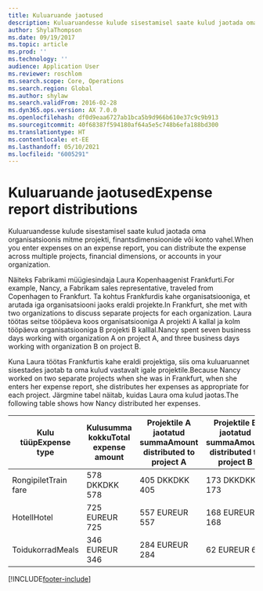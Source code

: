 ```yaml
---
title: Kuluaruande jaotused
description: Kuluaruandesse kulude sisestamisel saate kulud jaotada oma organisatsioonis mitme projekti, juriidilise olemi või konto vahel.
author: ShylaThompson
ms.date: 09/19/2017
ms.topic: article
ms.prod: ''
ms.technology: ''
audience: Application User
ms.reviewer: roschlom
ms.search.scope: Core, Operations
ms.search.region: Global
ms.author: shylaw
ms.search.validFrom: 2016-02-28
ms.dyn365.ops.version: AX 7.0.0
ms.openlocfilehash: df0d9eaa6727ab1bca5b9d966b610e37c9c9b913
ms.sourcegitcommit: 40f68387f594180af64a5e5c748b6efa188bd300
ms.translationtype: HT
ms.contentlocale: et-EE
ms.lasthandoff: 05/10/2021
ms.locfileid: "6005291"
---
```

# <a name="expense-report-distributions"></a><span data-ttu-id="c918b-103">Kuluaruande jaotused</span><span class="sxs-lookup"><span data-stu-id="c918b-103">Expense report distributions</span></span>

<span data-ttu-id="c918b-104">Kuluaruandesse kulude sisestamisel saate kulud jaotada oma organisatsioonis mitme projekti, finantsdimensioonide või konto vahel.</span><span class="sxs-lookup"><span data-stu-id="c918b-104">When you enter expenses on an expense report, you can distribute the expense across multiple projects, financial dimensions, or accounts in your organization.</span></span>

<span data-ttu-id="c918b-105">Näiteks Fabrikami müügiesindaja Laura Kopenhaagenist Frankfurti.</span><span class="sxs-lookup"><span data-stu-id="c918b-105">For example, Nancy, a Fabrikam sales representative, traveled from Copenhagen to Frankfurt.</span></span> <span data-ttu-id="c918b-106">Ta kohtus Frankfurdis kahe organisatsiooniga, et arutada iga organisatsiooni jaoks eraldi projekte.</span><span class="sxs-lookup"><span data-stu-id="c918b-106">In Frankfurt, she met with two organizations to discuss separate projects for each organization.</span></span> <span data-ttu-id="c918b-107">Laura töötas seitse tööpäeva koos organisatsiooniga A projekti A kallal ja kolm tööpäeva organisatsiooniga B projekti B kalllal.</span><span class="sxs-lookup"><span data-stu-id="c918b-107">Nancy spent seven business days working with organization A on project A, and three business days working with organization B on project B.</span></span>

<span data-ttu-id="c918b-108">Kuna Laura töötas Frankfurtis kahe eraldi projektiga, siis oma kuluaruannet sisestades jaotab ta oma kulud vastavalt igale projektile.</span><span class="sxs-lookup"><span data-stu-id="c918b-108">Because Nancy worked on two separate projects when she was in Frankfurt, when she enters her expense report, she distributes her expenses as appropriate for each project.</span></span> <span data-ttu-id="c918b-109">Järgmine tabel näitab, kuidas Laura oma kulud jaotas.</span><span class="sxs-lookup"><span data-stu-id="c918b-109">The following table shows how Nancy distributed her expenses.</span></span>


| <span data-ttu-id="c918b-110">Kulu tüüp</span><span class="sxs-lookup"><span data-stu-id="c918b-110">Expense type</span></span> | <span data-ttu-id="c918b-111">Kulusumma kokku</span><span class="sxs-lookup"><span data-stu-id="c918b-111">Total expense amount</span></span>|<span data-ttu-id="c918b-112">Projektile A jaotatud summa</span><span class="sxs-lookup"><span data-stu-id="c918b-112">Amount distributed to project A</span></span>| <span data-ttu-id="c918b-113">Projektile B jaotatud summa</span><span class="sxs-lookup"><span data-stu-id="c918b-113">Amount distributed to project B</span></span> |
|--------------|---------------------|-------------------------------|---------------------------------|
|<span data-ttu-id="c918b-114">Rongipilet</span><span class="sxs-lookup"><span data-stu-id="c918b-114">Train fare</span></span>   |<span data-ttu-id="c918b-115">578 DKK</span><span class="sxs-lookup"><span data-stu-id="c918b-115">DKK 578</span></span>              |<span data-ttu-id="c918b-116">405 DKK</span><span class="sxs-lookup"><span data-stu-id="c918b-116">DKK 405</span></span>                        |<span data-ttu-id="c918b-117">173 DKK</span><span class="sxs-lookup"><span data-stu-id="c918b-117">DKK 173</span></span>                          |
|<span data-ttu-id="c918b-118">Hotell</span><span class="sxs-lookup"><span data-stu-id="c918b-118">Hotel</span></span>         |<span data-ttu-id="c918b-119">725 EUR</span><span class="sxs-lookup"><span data-stu-id="c918b-119">EUR 725</span></span>              |<span data-ttu-id="c918b-120">557 EUR</span><span class="sxs-lookup"><span data-stu-id="c918b-120">EUR 557</span></span>                        |<span data-ttu-id="c918b-121">168 EUR</span><span class="sxs-lookup"><span data-stu-id="c918b-121">EUR 168</span></span>                          |
|<span data-ttu-id="c918b-122">Toidukorrad</span><span class="sxs-lookup"><span data-stu-id="c918b-122">Meals</span></span>         |<span data-ttu-id="c918b-123">346 EUR</span><span class="sxs-lookup"><span data-stu-id="c918b-123">EUR 346</span></span>              |<span data-ttu-id="c918b-124">284 EUR</span><span class="sxs-lookup"><span data-stu-id="c918b-124">EUR 284</span></span>                        |<span data-ttu-id="c918b-125">62 EUR</span><span class="sxs-lookup"><span data-stu-id="c918b-125">EUR 62</span></span>                           |



[!INCLUDE[footer-include](../includes/footer-banner.md)]